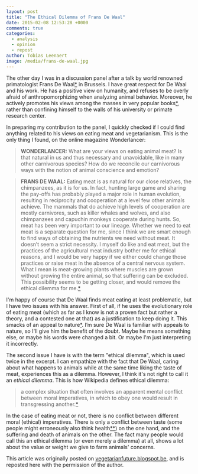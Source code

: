 ```yaml
---
layout: post
title: "The Ethical Dilemma of Frans De Waal"
date: 2015-02-08 12:53:28 +0000
comments: true
categories: 
  - analysis
  - opinion
  - repost
author: Tobias Leenaert
image: /media/frans-de-waal.jpg
---
```

The other day I was in a discussion panel after a talk by world renowned primatologist Frans De Waal[*](http://en.wikipedia.org/wiki/Frans_de_Waal "Frans De Waal is is a Dutch primatologist and ethologist. Author of many popular books exploring primate social behaviour and how it relates to us human primates. For an overview of his life and work check out his Wikipedia page") in Brussels. I have great respect for De Waal and his work. He has a positive view on humanity, and refuses to be overly afraid of anthropomorphizing when analyzing animal behavior. Moreover, he actively promotes his<!--more--> views among the masses in very popular books[*](http://www.amazon.com/Frans-De-Waal/e/B000APOHE0 "Frans De Waal’s bibiography is available on Amazon"), rather than confining himself to the walls of his university or primate research center.

In preparing my contribution to the panel, I quickly checked if I could find anything related to his views on eating meat and vegetarianism. This is the only thing I found, on the online magazine Wonderlancer:

>**WONDERLANCER:** What are your views on eating animal meat? Is that natural in us and thus necessary and unavoidable, like in many other carnivorous species? How do we reconcile our carnivorous ways with the notion of animal conscience and emotion?

>**FRANS DE WAAL:** Eating meat is as natural for our close relatives, the chimpanzees, as it is for us. In fact, hunting large game and sharing the pay-offs has probably played a major role in human evolution, resulting in reciprocity and cooperation at a level few other animals achieve. The mammals that do achieve high levels of cooperation are mostly carnivores, such as killer whales and wolves, and also chimpanzees and capuchin monkeys cooperate during hunts. So, meat has been very important to our lineage. Whether we need to eat meat is a separate question for me, since I think we are smart enough to find ways of obtaining the nutrients we need without meat. It doesn’t seem a strict necessity. I myself do like and eat meat, but the practices of the agricultural meat industry bother me for ethical reasons, and I would be very happy if we either could change those practices or raise meat in the absence of a central nervous system. What I mean is meat-growing plants where muscles are grown without growing the entire animal, so that suffering can be excluded. This possibility seems to be getting closer, and would remove the ethical dilemma for me.[*](http://wonderlancer.com/socialogue/frans-de-waal-the-age-of-empathy/ "An interview with De Waal on the online magazine Wonderlancer")

I'm happy of course that De Waal finds meat eating at least problematic, but I have two issues with his answer. First of all, if he uses the evolutionary role of eating meat (which as far as I know is not a proven fact but rather a theory, and a contested one at that) as a justification to keep doing it. This smacks of an appeal to nature[*](http://en.wikipedia.org/wiki/Appeal_to_nature "From Wikipedia: An appeal to nature is an argument or rhetorical tactic in which it is proposed that a thing is good because it is 'natural', or bad because it is 'unnatural'"). I’m sure De Waal is familiar with appeals to nature, so I'll give him the benefit of the doubt. Maybe he means something else, or maybe his words were changed a bit. Or maybe I'm just interpreting it incorrectly.

The second issue I have is with the term "ethical dilemma", which is used twice in the excerpt. I can empathize with the fact that De Waal, caring about what happens to animals while at the same time liking the taste of meat, experiences this as a dilemma. However, I think it's not right to call it an *ethical dilemma*. This is how Wikipedia defines ethical dilemma: 

>a complex situation that often involves an apparent mental conflict between moral imperatives, in which to obey one would result in transgressing another.[*](http://en.wikipedia.org/wiki/Ethical_dilemma "Drawn from Wikipedia’s ‘ethical dilemma’ page")

In the case of eating meat or not, there is no conflict between different moral (ethical) imperatives. There is only a conflict between taste (some people might erroneously also think health[*](http://www.nhs.uk/Livewell/Vegetarianhealth/Pages/Vegandiets.aspx "The the UK NHS advice page on vegan diets assures its readers that: ‘With good planning and an understanding of what makes up a healthy, balanced vegan diet, you can get all the nutrients your body needs’ and goes on to make sensible dietary recommendations")[*](http://www.eatright.org/About/Content.aspx?id=8357 "American and Canadian dietitians concur: The American Academy of Nutrition and Dietetics and Dietitians of Canada published a joint position paper in 2003 on vegan diets, in which they wrote that properly planned vegan diets were nutritionally adequate for all stages of life, including pregnancy and lactation. Here is a link to their position paper on vegetarian diets")) on the one hand, and the suffering and death of animals on the other. The fact many people would call this an ethical dilemma (or even merely a dilemma) at all, shows a lot about the value or weight we give to farm animals' concerns.

 <div class="original-appearance">This article was originally posted on <a href="http://vegetarianfuture.blogspot.co.uk/2014/12/the-ethical-dilemma-of-frans-de-waal.html">vegetarianfuture.blogspot.be</a>, and is reposted here with the permission of the author.</div>
